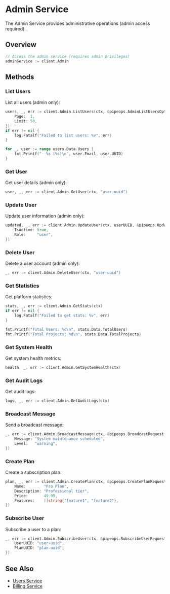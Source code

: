 # Admin Service

The Admin Service provides administrative operations (admin access required).

## Overview

```go
// Access the admin service (requires admin privileges)
adminService := client.Admin
```

## Methods

### List Users

List all users (admin only):

```go
users, _, err := client.Admin.ListUsers(ctx, &pipeops.AdminListUsersOptions{
    Page:  1,
    Limit: 50,
})
if err != nil {
    log.Fatalf("Failed to list users: %v", err)
}

for _, user := range users.Data.Users {
    fmt.Printf("- %s (%s)\n", user.Email, user.UUID)
}
```

### Get User

Get user details (admin only):

```go
user, _, err := client.Admin.GetUser(ctx, "user-uuid")
```

### Update User

Update user information (admin only):

```go
updated, _, err := client.Admin.UpdateUser(ctx, userUUID, &pipeops.UpdateUserRequest{
    IsActive: true,
    Role:     "user",
})
```

### Delete User

Delete a user account (admin only):

```go
_, err := client.Admin.DeleteUser(ctx, "user-uuid")
```

### Get Statistics

Get platform statistics:

```go
stats, _, err := client.Admin.GetStats(ctx)
if err != nil {
    log.Fatalf("Failed to get stats: %v", err)
}

fmt.Printf("Total Users: %d\n", stats.Data.TotalUsers)
fmt.Printf("Total Projects: %d\n", stats.Data.TotalProjects)
```

### Get System Health

Get system health metrics:

```go
health, _, err := client.Admin.GetSystemHealth(ctx)
```

### Get Audit Logs

Get audit logs:

```go
logs, _, err := client.Admin.GetAuditLogs(ctx)
```

### Broadcast Message

Send a broadcast message:

```go
_, err := client.Admin.BroadcastMessage(ctx, &pipeops.BroadcastRequest{
    Message: "System maintenance scheduled",
    Level:   "warning",
})
```

### Create Plan

Create a subscription plan:

```go
plan, _, err := client.Admin.CreatePlan(ctx, &pipeops.CreatePlanRequest{
    Name:        "Pro Plan",
    Description: "Professional tier",
    Price:       49.99,
    Features:    []string{"feature1", "feature2"},
})
```

### Subscribe User

Subscribe a user to a plan:

```go
_, err := client.Admin.SubscribeUser(ctx, &pipeops.SubscribeUserRequest{
    UserUUID: "user-uuid",
    PlanUUID: "plan-uuid",
})
```

## See Also

- [Users Service](users.md)
- [Billing Service](billing.md)

